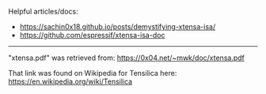 Helpful articles/docs:

- https://sachin0x18.github.io/posts/demystifying-xtensa-isa/
- https://github.com/espressif/xtensa-isa-doc

---

"xtensa.pdf" was retrieved from: https://0x04.net/~mwk/doc/xtensa.pdf

That link was found on Wikipedia for Tensilica here: https://en.wikipedia.org/wiki/Tensilica
